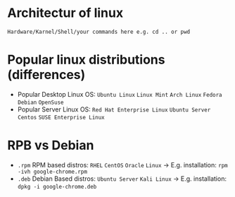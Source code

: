 # Architectur of linux

`Hardware/Karnel/Shell/your commands here e.g. cd .. or pwd`


# Popular linux distributions (differences)

- Popular Desktop Linux OS: `Ubuntu Linux` `Linux Mint` `Arch Linux` `Fedora` `Debian` `OpenSuse`
- Popular Server Linux OS: `Red Hat Enterprise Linux` `Ubuntu Server` `Centos` `SUSE Enterprise Linux`

# RPB vs Debian

- `.rpm` RPM based distros: `RHEL` `CentOS` `Oracle` `Linux` &rarr; E.g. installation: `rpm -ivh google-chrome.rpm`
- `.deb` Debian Based distros: `Ubuntu Server` `Kali Linux` &rarr; E.g. installation: `dpkg -i google-chrome.deb`
